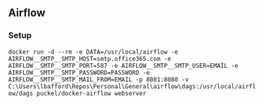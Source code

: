 ## Airflow
### Setup
`docker run -d --rm -e DATA=/usr/local/airflow -e AIRFLOW__SMTP__SMTP_HOST=smtp.office365.com -e AIRFLOW__SMTP__SMTP_PORT=587 -e AIRFLOW__SMTP__SMTP_USER=EMAIL -e AIRFLOW__SMTP__SMTP_PASSWORD=PASSWORD -e AIRFLOW__SMTP__SMTP_MAIL_FROM=EMAIL -p 8081:8080 -v C:\Users\lbafford\Repos\Personal\General\airflow\dags:/usr/local/airflow/dags puckel/docker-airflow webserver`
